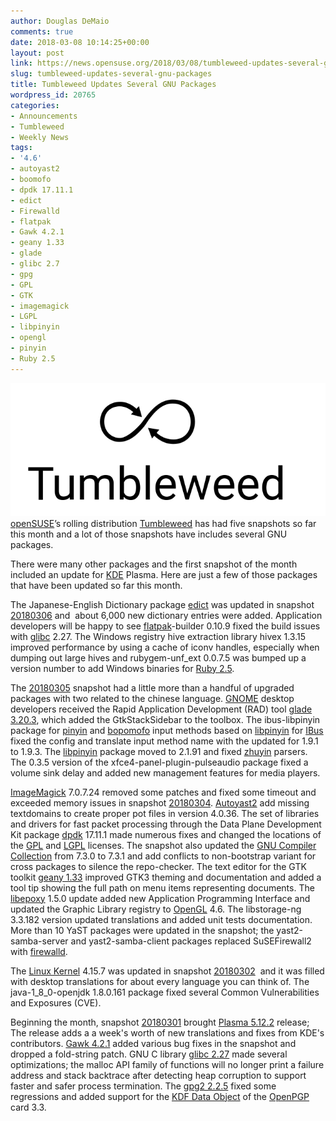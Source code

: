 ```yaml
---
author: Douglas DeMaio
comments: true
date: 2018-03-08 10:14:25+00:00
layout: post
link: https://news.opensuse.org/2018/03/08/tumbleweed-updates-several-gnu-packages/
slug: tumbleweed-updates-several-gnu-packages
title: Tumbleweed Updates Several GNU Packages
wordpress_id: 20765
categories:
- Announcements
- Tumbleweed
- Weekly News
tags:
- '4.6'
- autoyast2
- boomofo
- dpdk 17.11.1
- edict
- Firewalld
- flatpak
- Gawk 4.2.1
- geany 1.33
- glade
- glibc 2.7
- gpg
- GPL
- GTK
- imagemagick
- LGPL
- libpinyin
- opengl
- pinyin
- Ruby 2.5
---
```


[![](/wp-content/uploads/2016/03/Tumbleweed-black.png)openSUSE](https://www.opensuse.org/)’s rolling distribution [Tumbleweed](https://en.opensuse.org/Portal:Tumbleweed) has had five snapshots so far this month and a lot of those snapshots have includes several GNU packages.

There were many other packages and the first snapshot of the month included an update for [KDE](https://www.kde.org/) Plasma. Here are just a few of those packages that have been updated so far this month.

The Japanese-English Dictionary package [edict](http://www.edrdg.org/) was updated in snapshot [20180306](https://lists.opensuse.org/opensuse-factory/2018-03/msg00131.html) and  about 6,000 new dictionary entries were added. Application developers will be happy to see [flatpak](https://flatpak.org/)-builder 0.10.9 fixed the build issues with [glibc](https://sourceware.org/glibc/wiki/Release/2.27) 2.27. The Windows registry hive extraction library hivex 1.3.15 improved performance by using a cache of iconv handles, especially when dumping out large hives and rubygem-unf_ext 0.0.7.5 was bumped up a version number to add Windows binaries for [Ruby 2.5](https://www.ruby-lang.org/en/news/2017/12/25/ruby-2-5-0-released/).

The [20180305](https://lists.opensuse.org/opensuse-factory/2018-03/msg00095.html) snapshot had a little more than a handful of upgraded packages with two related to the chinese language. [GNOME](https://www.gnome.org/) desktop developers received the Rapid Application Development (RAD) tool [glade 3.20.3](https://glade.gnome.org/), which added the GtkStackSidebar to the toolbox. The ibus-libpinyin package for [pinyin](https://en.wikipedia.org/wiki/Pinyin) and [bopomofo](https://en.wikipedia.org/wiki/Bopomofo) input methods based on [libpinyin](https://github.com/libpinyin/libpinyin) for [IBus](https://github.com/ibus/ibus) fixed the config and translate input method name with the updated for 1.9.1 to 1.9.3. The [libpinyin](https://github.com/libpinyin/libpinyin) package moved to 2.1.91 and fixed [zhuyin](https://en.wikipedia.org/wiki/Bopomofo) parsers. The 0.3.5 version of the xfce4-panel-plugin-pulseaudio package fixed a volume sink delay and added new management features for media players.

[ImageMagick](https://www.imagemagick.org/script/index.php) 7.0.7.24 removed some patches and fixed some timeout and exceeded memory issues in snapshot [20180304](https://lists.opensuse.org/opensuse-factory/2018-03/msg00078.html). [Autoyast2](https://doc.opensuse.org/projects/autoyast/) add missing textdomains to create proper pot files in version 4.0.36. The set of libraries and drivers for fast packet processing through the Data Plane Development Kit package [dpdk](https://dpdk.org/) 17.11.1 made numerous fixes and changed the locations of the [GPL](https://en.wikipedia.org/wiki/GNU_General_Public_License) and [LGPL](https://en.wikipedia.org/wiki/GNU_Lesser_General_Public_License) licenses. The snapshot also updated the [GNU Compiler Collection](https://gcc.gnu.org/) from 7.3.0 to 7.3.1 and add conflicts to non-bootstrap variant for cross packages to silence the repo-checker. The text editor for the GTK toolkit [geany 1.33](https://www.geany.org/) improved GTK3 theming and documentation and added a tool tip showing the full path on menu items representing documents. The [libepoxy](http://www.linuxfromscratch.org/blfs/view/svn/x/libepoxy.html) 1.5.0 update added new Application Programming Interface and updated the Graphic Library registry to [OpenGL](https://en.wikipedia.org/wiki/OpenGL) 4.6. The libstorage-ng 3.3.182 version updated translations and added unit tests documentation. More than 10 YaST packages were updated in the snapshot; the yast2-samba-server and yast2-samba-client packages replaced SuSEFirewall2 with [firewalld](http://www.firewalld.org/).<!-- more -->

The [Linux Kernel](https://www.kernel.org/) 4.15.7 was updated in snapshot [20180302](https://lists.opensuse.org/opensuse-factory/2018-03/msg00066.html)  and it was filled with desktop translations for about every language you can think of. The java-1_8_0-openjdk 1.8.0.161 package fixed several Common Vulnerabilities and Exposures (CVE).

Beginning the month, snapshot [20180301](https://lists.opensuse.org/opensuse-factory/2018-03/msg00039.html) brought [Plasma 5.12.2](https://www.kde.org/announcements/plasma-5.12.2.php) release; The release adds a a week's worth of new translations and fixes from KDE's contributors. [Gawk 4.2.1](https://www.gnu.org/software/gawk/) added various bug fixes in the snapshot and dropped a fold-string patch. GNU C library [glibc 2.27](https://sourceware.org/glibc/wiki/Release/2.27) made several optimizations; the malloc API family of functions will no longer print a failure address and stack backtrace after detecting heap corruption to support faster and safer process termination. The [gpg2 2.2.5](https://lists.gnupg.org/pipermail/gnupg-announce/2018q1/000420.html) fixed some regressions and added support for the [KDF Data Object](https://dev.gnupg.org/T3152) of the [OpenPGP](https://www.openpgp.org/) card 3.3.
